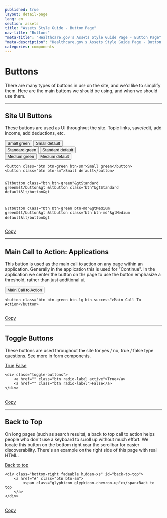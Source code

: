 ```yaml
---
published: true
layout: detail-page
lang: en
section: assets
title: "Assets Style Guide - Button Page"
nav-title: "Buttons"
"meta-title": "Healthcare.gov's Assets Style Guide Page - Button Page"
"meta-description": "Healthcare.gov's Assets Style Guide Page - Button Page"
categories: components
---
```


# Buttons

There are many types of buttons in use on the site, and we'd like to simplify them. Here are the main buttons we should be using, and when we should use them.

<hr class="hr" />

## Site UI Buttons

These buttons are used as UI throughout the site. Topic links, save/edit, add income, add deductions, etc.

<div class="code-wrapper">
<div class="preview">
	<div class="line clearfix">
		<button class="btn btn-green btn-sm">Small green</button>
		<button class="btn btn-sm">Small default</button>
	</div>
	<div class="line clearfix">
		<button class="btn btn-green">Standard green</button>
		<button class="btn">Standard default</button>
	</div>
	<div class="clearfix">
		<button class="btn btn-green btn-md">Medium green</button>
		<button class="btn btn-md">Medium default</button>
	</div>
</div>
<pre>
<code id="button-code">&ltbutton class="btn btn-green btn-sm"&gtSmall green&lt/button&gt
&ltbutton class="btn btn-sm"&gtSmall default&lt/button&gt

&ltbutton class="btn btn-green"&gtStandard green&lt/button&gt
&ltbutton class="btn"&gtStandard default&lt/button&gt

&ltbutton class="btn btn-green btn-md"&gtMedium green&lt/button&gt
&ltbutton class="btn btn-md"&gtMedium default&lt/button&gt</code>
</pre>
<a href="" class="copy-button" title="Click to copy me." data-clipboard-target="button-code">Copy</a>
</div>

* * *

## Main Call to Action: Applications

This button is used as the main call to action on any page within an application. Generally in the application this is used for "Continue". In the application we center the button on the page to use the button emphasize a threshold, rather than just additional ui.

<div class="code-wrapper">
<div class="preview">
	<button class="btn btn-green btn-lg btn-success">Main Call to Action</button>
</div>
<pre>
<code id="cta-code">&ltbutton class="btn btn-green btn-lg btn-success"&gtMain Call To Action&lt/button&gt
</code>
</pre>
<a href="" class="copy-button" title="Click to copy me." data-clipboard-target="cta-code">Copy</a>
</div>

* * *

## Toggle Buttons

These buttons are used throughout the site for yes / no, true / false type questions. See more in form components.

<div class="code-wrapper">
<div class="preview">
	<div class="toggle-buttons">
		<a href="" class="btn radio-label active">True</a>
		<a href="" class="btn radio-label">False</a>
	</div>
</div>
<pre>
<code id="toggle-code">&ltdiv class="toggle-buttons"&gt
	&lta href="" class="btn radio-label active"&gtTrue&lt/a&gt
	&lta href="" class="btn radio-label"&gtFalse&lt/a&gt
&lt/div&gt
</code>
</pre>
<a href="" class="copy-button" title="Click to copy me." data-clipboard-target="toggle-code">Copy</a>
</div>

* * *

## Back to Top

On long pages (such as search results), a back to top call to action helps people who don't use a keyboard to scroll up without much effort. We locate this button on the bottom right near the scrollbar for easier discoverability. There's an example on the right side of this page with real HTML.

<div class="code-wrapper">
<div class="preview">
	<div class="bottom-right fadeable hidden-xs" id="back-to-top">
		<a href="#" class="btn btn-sm">
			<span class="glyphicon glyphicon-chevron-up"></span>Back to top
		</a>
	</div>
</div>
<pre>
<code id="top-code">&ltdiv class="bottom-right fadeable hidden-xs" id="back-to-top"&gt
	&lta href="#" class="btn btn-sm"&gt
		&ltspan class="glyphicon glyphicon-chevron-up"&gt&lt/span&gtBack to top
	&lt/a&gt
&lt/div&gt
</code>
</pre>
<a href="" class="copy-button" title="Click to copy me." data-clipboard-target="top-code">Copy</a>
</div>